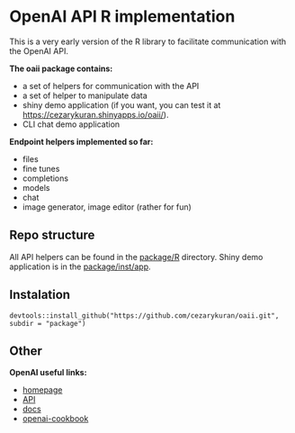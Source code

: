 # OpenAI API R implementation

This is a very early version of the R library to facilitate communication with the OpenAI API.

**The oaii package contains:**

- a set of helpers for communication with the API  
- a set of helper to manipulate data
- shiny demo application (if you want, you can test it at https://cezarykuran.shinyapps.io/oaii/).
- CLI chat demo application
  
**Endpoint helpers implemented so far:**

- files
- fine tunes
- completions
- models  
- chat
- image generator, image editor (rather for fun)

## Repo structure
All API helpers can be found in the [package/R](https://github.com/cezarykuran/oaii/tree/master/package/R) directory.
Shiny demo application is in the [package/inst/app](https://github.com/cezarykuran/oaii/tree/master/package/inst/app).

## Instalation

`devtools::install_github("https://github.com/cezarykuran/oaii.git", subdir = "package")`

## Other

**OpenAI useful links:**

- [homepage](https://openai.com/)
- [API](https://platform.openai.com/docs/api-reference/)
- [docs](https://platform.openai.com/docs/introduction)
- [openai-cookbook](https://github.com/openai/openai-cookbook/)

